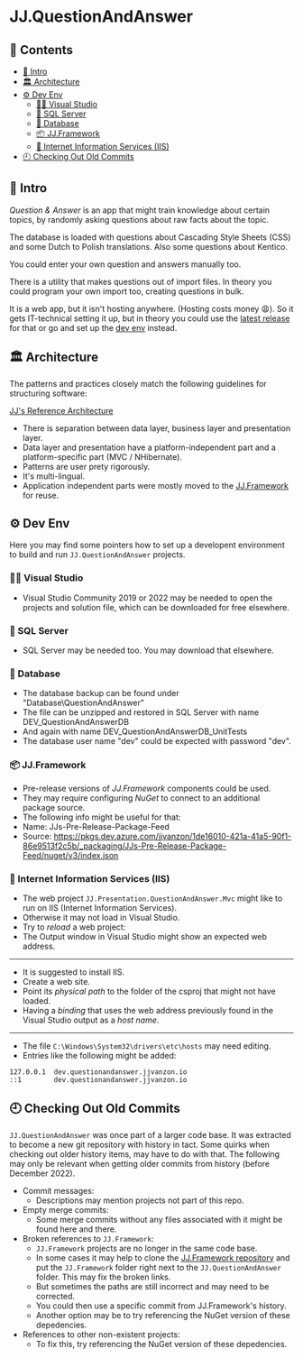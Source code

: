 JJ.QuestionAndAnswer
====================

<h2>📔 Contents</h2>

- [👋 Intro](#-intro)
- [🏛 Architecture](#-architecture)
- [⚙ Dev Env](#-dev-env)
    - [👨‍💻 Visual Studio](#-visual-studio)
    - [📀 SQL Server](#-sql-server)
    - [💽 Database](#-database)
    - [📦 JJ.Framework](#-jjframework)
    - [📡 Internet Information Services (IIS)](#-internet-information-services-iis)
- [🕘 Checking Out Old Commits](#-checking-out-old-commits)

👋 Intro
--------

*Question & Answer* is an app that might train knowledge about certain topics, by randomly asking questions about raw facts about the topic.

The database is loaded with questions about Cascading Style Sheets (CSS) and some Dutch to Polish translations. Also some questions about Kentico.

You could enter your own question and answers manually too.

There is a utility that makes questions out of import files. In theory you could program your own import too, creating questions in bulk.

It is a web app, but it isn't hosting anywhere. (Hosting costs money 😩). So it gets IT-technical setting it up, but in theory you could use the [latest release](https://github.com/jjvanzon/JJ.QuestionAndAnswer/releases/) for that or go and set up the [dev env](#-dev-env) instead.

🏛 Architecture
---------------

The patterns and practices closely match the following guidelines for structuring software:

[JJ's Reference Architecture](https://github.com/jjvanzon/JJs-Reference-Architecture)

- There is separation between data layer, business layer and presentation layer.
- Data layer and presentation have a platform-independent part and a platform-specific part (MVC / NHibernate).
- Patterns are user prety rigorously.
- It's multi-lingual.
- Application independent parts were mostly moved to the [JJ.Framework](https://github.com/jjvanzon/JJ.Framework) for reuse.


⚙ Dev Env
-----------

Here you may find some pointers how to set up a developent environment to build and run `JJ.QuestionAndAnswer` projects.

### 👨‍💻 Visual Studio

- Visual Studio Community 2019 or 2022 may be needed to open the projects and solution file, which can be downloaded for free elsewhere.

### 📀 SQL Server

- SQL Server may be needed too. You may download that elsewhere.

### 💽 Database

- The database backup can be found under "Database\QuestionAndAnswer"
- The file can be unzipped and restored in SQL Server with name DEV_QuestionAndAnswerDB
- And again with name DEV_QuestionAndAnswerDB_UnitTests
- The database user name "dev" could be expected with password "dev".

### 📦 JJ.Framework

- Pre-release versions of *JJ.Framework* components could be used.
- They may require configuring *NuGet* to connect to an additional package source.
- The following info might be useful for that:
- Name: JJs-Pre-Release-Package-Feed
- Source: https://pkgs.dev.azure.com/jjvanzon/1de16010-421a-41a5-90f1-86e9513f2c5b/_packaging/JJs-Pre-Release-Package-Feed/nuget/v3/index.json

### 📡 Internet Information Services (IIS)

- The web project `JJ.Presentation.QuestionAndAnswer.Mvc` might like to run on IIS (Internet Information Services).
- Otherwise it may not load in Visual Studio.
- Try to *reload* a web project:
- The Output window in Visual Studio might show an expected web address.

<hr />

- It is suggested to install IIS.
- Create a web site.
- Point its *physical path* to the folder of the csproj that might not have loaded.
- Having a *binding* that uses the web address previously found in the Visual Studio output as a *host name*.

<hr />

- The file `C:\Windows\System32\drivers\etc\hosts` may need editing.
- Entries like the following might be added:

```
127.0.0.1  dev.questionandanswer.jjvanzon.io
::1        dev.questionandanswer.jjvanzon.io
```

🕘 Checking Out Old Commits
----------------------------

`JJ.QuestionAndAnswer` was once part of a larger code base. It was extracted to become a new git repository with history in tact. Some quirks when checking out older history items, may have to do with that. The following may only be relevant when getting older commits from history (before December 2022).

- Commit messages:
    - Descriptions may mention projects not part of this repo.
- Empty merge commits:
    - Some merge commits without any files associated with it might be found here and there.
- Broken references to `JJ.Framework`:
    - `JJ.Framework` projects are no longer in the same code base.
    - In some cases it may help to clone the [JJ.Framework repository](https://github.com/jjvanzon/JJ.Framework) and put the `JJ.Framework` folder right next to the `JJ.QuestionAndAnswer` folder. This may fix the broken links.
    - But sometimes the paths are still incorrect and may need to be corrected.
    - You could then use a specific commit from JJ.Framework's history.
    - Another option may be to try referencing the NuGet version of these depedencies.
- References to other non-existent projects:
    - To fix this, try referencing the NuGet version of these depedencies.
